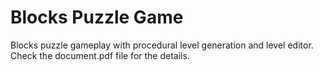 # Blocks Puzzle Game
Blocks puzzle gameplay with procedural level generation and level editor.
Check the document.pdf file for the details.
